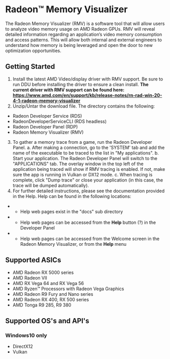 # Radeon™ Memory Visualizer

The Radeon Memory Visualizer (RMV) is a software tool that will allow users to analyze video memory usage on AMD Radeon GPUs.  RMV will reveal detailed information regarding an application’s video memory consumption and access patterns. This will allow both internal and external engineers to understand how memory is being leveraged and open the door to new optimization opportunities.

## Getting Started

1. Install the latest AMD Video/display driver with RMV support. Be sure to run DDU before installing the driver to ensure a clean install. **The current driver with RMV support can be found here: https://www.amd.com/en/support/kb/release-notes/rn-rad-win-20-4-1-radeon-memory-visualizer**
2. Unzip/Untar the download file. The directory contains the following:
 * Radeon Developer Service (RDS)
 * RadeonDeveloperServiceCLI (RDS headless)
 * Radeon Developer Panel (RDP)
 * Radeon Memory Visualizer (RMV)
3. To gather a memory trace from a game, run the Radeon Developer Panel.
 a. After making a connection, go to the 'SYSTEM' tab and add the name of the executable to be traced to the list in "My applications".
 b. Start your application. The Radeon Developer Panel will switch to the "APPLICATIONS" tab. The overlay window in the top left of the application being traced will show if RMV tracing is enabled. If not, make sure the app is running in Vulkan or DX12 mode.
 c. When tracing is complete, click "Dump trace" or close your application (in this case, the trace will be dumped automatically).
4. For further detailed instructions, please see the documentation provided in the Help. Help can be found in the following locations:
- * Help web pages exist in the "docs" sub directory
- * Help web pages can be accessed from the **Help** button (?) in the Developer Panel
- * Help web pages can be accessed from the Welcome screen in the Radeon Memory Visualizer, or from the **Help** menu

## Supported ASICs

* AMD Radeon RX 5000 series
* AMD Radeon VII
* AMD RX Vega 64 and RX Vega 56
* AMD Ryzen™ Processors with Radeon Vega Graphics
* AMD Radeon R9 Fury and Nano series
* AMD Radeon RX 400, RX 500 series
* AMD Tonga R9 285, R9 380

## Supported OS's and API's

### Windows10 only
* DirectX12
* Vulkan
